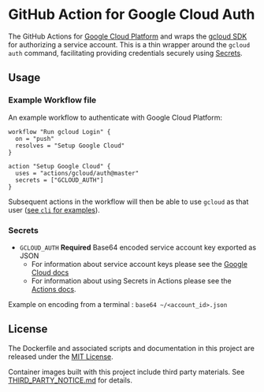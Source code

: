 # GitHub Action for Google Cloud Auth

The GitHub Actions for [Google Cloud Platform](https://cloud.google.com/) and wraps the [gcloud SDK](https://cloud.google.com/sdk/) for authorizing a service account. This is a thin wrapper around the `gcloud auth` command, facilitating providing credentials securely using [Secrets](https://help.github.com/en/articles/virtual-environments-for-github-actions#creating-and-using-secrets-encrypted-variables).

## Usage

### Example Workflow file

An example workflow to authenticate with Google Cloud Platform:

```
workflow "Run gcloud Login" {
  on = "push"
  resolves = "Setup Google Cloud"
}

action "Setup Google Cloud" {
  uses = "actions/gcloud/auth@master"
  secrets = ["GCLOUD_AUTH"]
}
```

Subsequent actions in the workflow will then be able to use `gcloud` as that user ([see `cli` for examples](/cli)).

### Secrets

* `GCLOUD_AUTH` **Required** Base64 encoded service account key exported as JSON
   - For information about service account keys please see the [Google Cloud docs](https://cloud.google.com/sdk/docs/authorizing)
   - For information about using Secrets in Actions please see the [Actions docs](https://help.github.com/en/articles/virtual-environments-for-github-actions#creating-and-using-secrets-encrypted-variables).

Example on encoding from a terminal : `base64 ~/<account_id>.json`

## License

The Dockerfile and associated scripts and documentation in this project are released under the [MIT License](LICENSE).

Container images built with this project include third party materials. See [THIRD_PARTY_NOTICE.md](THIRD_PARTY_NOTICE.md) for details.
